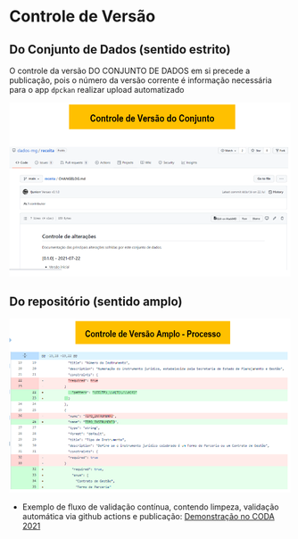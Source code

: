 # Controle de Versão

## Do Conjunto de Dados (sentido estrito)

O controle da versão DO CONJUNTO DE DADOS em si precede a publicação, pois o número da versão corrente é informação necessária para o app `dpckan` realizar upload automatizado

![](static/versionamento-conjunto.png)


## Do repositório (sentido amplo)

![](static/versionamento-lato.png)

* Exemplo de fluxo de validação contínua, contendo limpeza, validação automática via github actions e publicação: [Demonstração no CODA 2021](https://www.youtube.com/watch?v=Q8tfYmYB7iw)